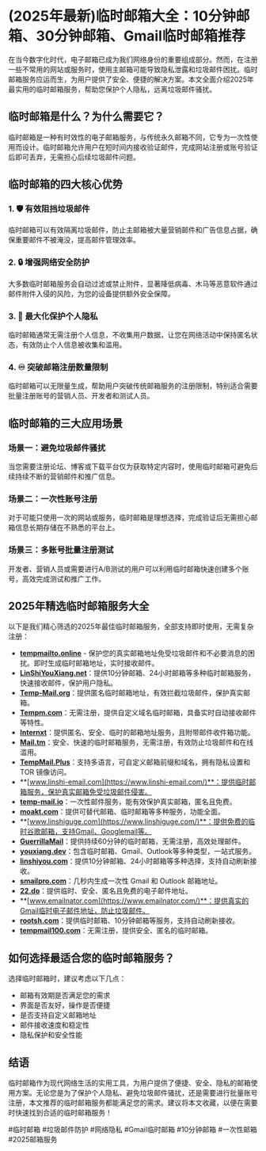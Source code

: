 # (2025年最新)临时邮箱大全：10分钟邮箱、30分钟邮箱、Gmail临时邮箱推荐

在当今数字化时代，电子邮箱已成为我们网络身份的重要组成部分。然而，在注册一些不常用的网站或服务时，使用主邮箱可能导致隐私泄露和垃圾邮件困扰。临时邮箱服务应运而生，为用户提供了安全、便捷的解决方案。本文全面介绍2025年最实用的临时邮箱服务，帮助您保护个人隐私，远离垃圾邮件骚扰。

## 临时邮箱是什么？为什么需要它？

临时邮箱是一种有时效性的电子邮箱服务，与传统永久邮箱不同，它专为一次性使用而设计。临时邮箱允许用户在短时间内接收验证邮件，完成网站注册或账号验证后即可丢弃，无需担心后续垃圾邮件问题。

## 临时邮箱的四大核心优势

### 1. 🛡️ 有效阻挡垃圾邮件
临时邮箱可以有效隔离垃圾邮件，防止主邮箱被大量营销邮件和广告信息占据，确保重要邮件不被淹没，提高邮件管理效率。

### 2. 🔒 增强网络安全防护
大多数临时邮箱服务会自动过滤或禁止附件，显著降低病毒、木马等恶意软件通过邮件附件入侵的风险，为您的设备提供额外安全保障。

### 3. 👤 最大化保护个人隐私
临时邮箱通常无需注册个人信息，不收集用户数据，让您在网络活动中保持匿名状态，有效防止个人信息被收集和滥用。

### 4. ♾️ 突破邮箱注册数量限制
临时邮箱可以无限量生成，帮助用户突破传统邮箱服务的注册限制，特别适合需要批量注册账号的营销人员、开发者和测试人员。

## 临时邮箱的三大应用场景

### 场景一：避免垃圾邮件骚扰
当您需要注册论坛、博客或下载平台仅为获取特定内容时，使用临时邮箱可避免后续持续不断的营销邮件和推广信息。

### 场景二：一次性账号注册
对于可能只使用一次的网站或服务，临时邮箱是理想选择，完成验证后无需担心邮箱信息长期存储在不熟悉的平台上。

### 场景三：多账号批量注册测试
开发者、营销人员或需要进行A/B测试的用户可以利用临时邮箱快速创建多个账号，高效完成测试和推广工作。

## 2025年精选临时邮箱服务大全

以下是我们精心筛选的2025年最佳临时邮箱服务，全部支持即时使用，无需复杂注册：

*    **[tempmailto.online](https://tempmailto.online/)** - 保护您的真实邮箱地址免受垃圾邮件和不必要消息的困扰。即时生成临时邮箱地址，实时接收邮件。
*   **[LinShiYouXiang.net](https://www.linshiyouxiang.net/)**：提供10分钟邮箱、24小时邮箱等多种临时邮箱服务，快速接收邮件，保护用户隐私。
*   **[Temp-Mail.org](https://temp-mail.org/zh/)**：提供匿名临时邮箱地址，有效拦截垃圾邮件，保护真实邮箱。
*   **[Tempm.com](https://tempm.com/)**：无需注册，提供自定义域名临时邮箱，具备实时自动接收邮件等特性。
*   **[Internxt](https://internxt.com/zh/temporary-email)**：提供匿名、安全、临时的邮箱地址服务，且附带邮件收件箱功能。
*   **[Mail.tm](https://mail.tm/zh/)**：安全、快速的临时邮箱服务，无需注册，有效防止垃圾邮件和在线滥用。
*    **[TempMail.Plus](https://tempmail.plus/zh/)**：支持多语言，可自定义邮箱前缀和域名，拥有隐私设置和 TOR 镜像访问。
*   **[www.linshi-email.com](https://www.linshi-email.com/)**：提供临时邮箱服务，保护真实邮箱免受垃圾邮件侵害。
*   **[temp-mail.io](https://temp-mail.io/zh)**：一次性邮件服务，能有效保护真实邮箱，匿名且免费。
*   **[moakt.com](https://moakt.com/zh)**：提供可替代邮箱、临时邮箱等多种服务，功能全面。
*   **[www.linshiguge.com](https://www.linshiguge.com/)**：提供免费的临时谷歌邮箱，支持Gmail、Googlemail等。
*   **[GuerrillaMail](https://www.guerrillamail.com/zh/)**：提供持续60分钟的临时邮箱，无需注册，高效处理邮件。
*   **[youxiang.dev](https://youxiang.dev/mailbox)**：包含临时邮箱、Gmail、Outlook等多种类型，一站式服务。
*   **[linshiyou.com](https://linshiyou.com/)**：提供10分钟邮箱、24小时邮箱等多种选择，支持自动刷新接收。
*   **[smailpro.com](https://smailpro.com/temporary-email)**：几秒内生成一次性 Gmail 和 Outlook 邮箱地址。
*   **[22.do](https://22.do/)**：提供临时、安全、匿名且免费的电子邮件地址。
*   **[www.emailnator.com](https://www.emailnator.com/)**：提供真实的Gmail临时电子邮件地址，防止垃圾邮件。
*  **[rootsh.com](https://rootsh.com/)**：提供临时邮箱、10分钟邮箱等服务，支持自动刷新接收。
*  **[tempmail100.com](https://tempmail100.com/zh-cn/)**：无需注册，提供安全、匿名的临时邮箱。

## 如何选择最适合您的临时邮箱服务？

选择临时邮箱时，建议考虑以下几点：
- 邮箱有效期是否满足您的需求
- 界面是否友好，操作是否便捷
- 是否支持自定义邮箱地址
- 邮件接收速度和稳定性
- 隐私保护和安全性能

## 结语

临时邮箱作为现代网络生活的实用工具，为用户提供了便捷、安全、隐私的邮箱使用方案。无论您是为了保护个人隐私、避免垃圾邮件骚扰，还是需要进行批量账号注册，本文推荐的临时邮箱服务都能满足您的需求。建议将本文收藏，以便在需要时快速找到合适的临时邮箱服务！

#临时邮箱 #垃圾邮件防护 #网络隐私 #Gmail临时邮箱 #10分钟邮箱 #一次性邮箱 #2025邮箱服务
